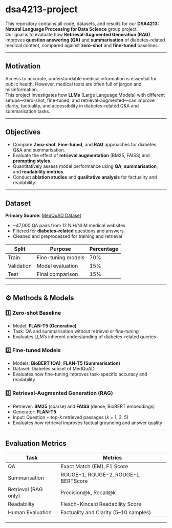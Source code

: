 # dsa4213-project

This repository contains all code, datasets, and results for our **DSA4213: Natural Language Processing for Data Science** group project.  
Our goal is to evaluate how **Retrieval-Augmented Generation (RAG)** improves **question answering (QA)** and **summarisation** of diabetes-related medical content, compared against **zero-shot** and **fine-tuned** baselines.

---

## Motivation

Access to accurate, understandable medical information is essential for public health. However, medical texts are often full of jargon and misinformation.  
This project investigates how **LLMs** (Large Language Models) with different setups—zero-shot, fine-tuned, and retrieval-augmented—can improve clarity, factuality, and accessibility in diabetes-related Q&A and summarisation tasks.

---

## Objectives

- Compare **Zero-shot**, **Fine-tuned**, and **RAG** approaches for diabetes Q&A and summarisation.  
- Evaluate the effect of **retrieval augmentation** (BM25, FAISS) and **prompting styles**.  
- Quantitatively assess model performance using **QA**, **summarisation**, and **readability metrics**.  
- Conduct **ablation studies** and **qualitative analysis** for factuality and readability.

---

## Dataset

**Primary Source:** [MedQuAD Dataset](https://catalog.data.gov/dataset/medquad-medical-question-answer-dataset)  
- ~47,000 QA pairs from 12 NIH/NLM medical websites  
- Filtered for **diabetes-related** questions and answers  
- Cleaned and preprocessed for training and retrieval  

| Split | Purpose | Percentage |
|--------|----------|------------|
| Train | Fine-tuning models | 70% |
| Validation | Model evaluation | 15% |
| Test | Final comparison | 15% |

---

## ⚙️ Methods & Models

### 1️⃣ Zero-shot Baseline
- Model: **FLAN-T5 (Generative)**
- Task: QA and summarisation without retrieval or fine-tuning  
- Evaluates LLM’s inherent understanding of diabetes-related queries  

### 2️⃣ Fine-tuned Models
- Models: **BioBERT (QA)**, **FLAN-T5 (Summarisation)**
- Dataset: Diabetes subset of MedQuAD  
- Evaluates how fine-tuning improves task-specific accuracy and readability  

### 3️⃣ Retrieval-Augmented Generation (RAG)
- Retriever: **BM25** (sparse) and **FAISS** (dense, BioBERT embeddings)  
- Generator: **FLAN-T5**  
- Input: Question + top-*k* retrieved passages (*k* = 1, 3, 5)  
- Evaluates how retrieval improves factual grounding and answer quality  

---

## Evaluation Metrics

| Task | Metrics |
|------|----------|
| QA | Exact Match (EM), F1 Score |
| Summarisation | ROUGE-1, ROUGE-2, ROUGE-L, BERTScore |
| Retrieval (RAG only) | Precision@k, Recall@k |
| Readability | Flesch-Kincaid Readability Score |
| Human Evaluation | Factuality and Clarity (5–10 samples) |

---

